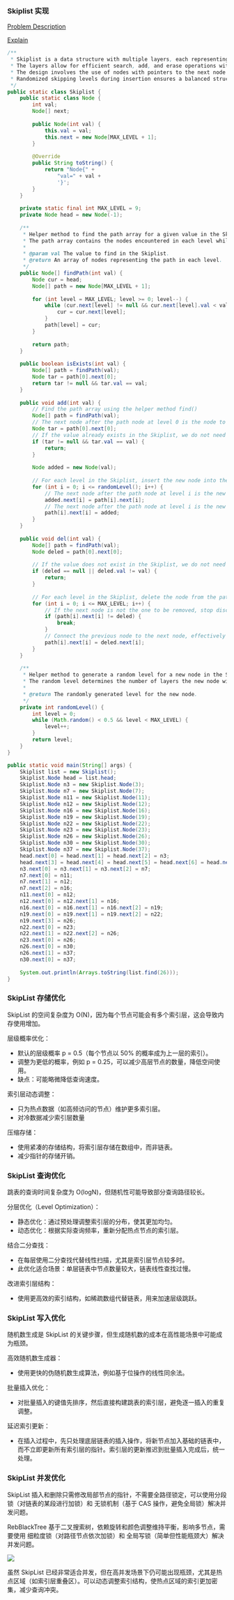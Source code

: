 ### Skiplist 实现

[Problem Description](https://leetcode.cn/problems/design-skiplist/description/)

[Explain](https://www.bilibili.com/video/BV1rv4y1H7o6/?p=191&spm_id_from=pageDriver&vd_source=2b0f5d4521fd544614edfc30d4ab38e1)

```java
/**
 * Skiplist is a data structure with multiple layers, each representing a different level of granularity.
 * The layers allow for efficient search, add, and erase operations with expected time complexity O(log(n)).
 * The design involves the use of nodes with pointers to the next node in the same layer and the next node in the layer below.
 * Randomized skipping levels during insertion ensures a balanced structure.
 */
public static class Skiplist {
    public static class Node {
        int val;
        Node[] next;
        
        public Node(int val) {
            this.val = val;
            this.next = new Node[MAX_LEVEL + 1];
        }
        
        @Override
        public String toString() {
            return "Node{" +
                "val=" + val +
                '}';
        }
    }
    
    private static final int MAX_LEVEL = 9;
    private Node head = new Node(-1);
    
    /**
     * Helper method to find the path array for a given value in the Skiplist.
     * The path array contains the nodes encountered in each level while searching for the value.
     *
     * @param val The value to find in the Skiplist.
     * @return An array of nodes representing the path in each level.
     */
    public Node[] findPath(int val) {
        Node cur = head;
        Node[] path = new Node[MAX_LEVEL + 1];
        
        for (int level = MAX_LEVEL; level >= 0; level--) {
            while (cur.next[level] != null && cur.next[level].val < val) {
                cur = cur.next[level];
            }
            path[level] = cur;
        }
        
        return path;
    }
    
    public boolean isExists(int val) {
        Node[] path = findPath(val);
        Node tar = path[0].next[0];
        return tar != null && tar.val == val;
    }
    
    public void add(int val) {
        // Find the path array using the helper method find()
        Node[] path = findPath(val);
        // The next node after the path node at level 0 is the node to be added.
        Node tar = path[0].next[0];
        // If the value already exists in the Skiplist, we do not need to add it.
        if (tar != null && tar.val == val) {
            return;
        }
        
        Node added = new Node(val);
        
        // For each level in the Skiplist, insert the new node into the path.
        for (int i = 0; i <= randomLevel(); i++) {
            // The next node after the path node at level i is the new node to be added.
            added.next[i] = path[i].next[i];
            // The next node after the path node at level i is the new node to be added.
            path[i].next[i] = added;
        }
    }
    
    public void del(int val) {
        Node[] path = findPath(val);
        Node deled = path[0].next[0];
        
        // If the value does not exist in the Skiplist, we do not need to delete it.
        if (deled == null || deled.val != val) {
            return;
        }
        
        // For each level in the Skiplist, delete the node from the path.
        for (int i = 0; i <= MAX_LEVEL; i++) {
            // If the next node is not the one to be removed, stop disconnecting
            if (path[i].next[i] != deled) {
                break;
            }
            // Connect the previous node to the next node, effectively removing the current node
            path[i].next[i] = deled.next[i];
        }
    }
    
    /**
     * Helper method to generate a random level for a new node in the Skiplist.
     * The random level determines the number of layers the new node will be connected to.
     *
     * @return The randomly generated level for the new node.
     */
    private int randomLevel() {
        int level = 0;
        while (Math.random() < 0.5 && level < MAX_LEVEL) {
            level++;
        }
        return level;
    }
}

public static void main(String[] args) {
    Skiplist list = new Skiplist();
    Skiplist.Node head = list.head;
    Skiplist.Node n3 = new Skiplist.Node(3);
    Skiplist.Node n7 = new Skiplist.Node(7);
    Skiplist.Node n11 = new Skiplist.Node(11);
    Skiplist.Node n12 = new Skiplist.Node(12);
    Skiplist.Node n16 = new Skiplist.Node(16);
    Skiplist.Node n19 = new Skiplist.Node(19);
    Skiplist.Node n22 = new Skiplist.Node(22);
    Skiplist.Node n23 = new Skiplist.Node(23);
    Skiplist.Node n26 = new Skiplist.Node(26);
    Skiplist.Node n30 = new Skiplist.Node(30);
    Skiplist.Node n37 = new Skiplist.Node(37);
    head.next[0] = head.next[1] = head.next[2] = n3;
    head.next[3] = head.next[4] = head.next[5] = head.next[6] = head.next[7] = n19;
    n3.next[0] = n3.next[1] = n3.next[2] = n7;
    n7.next[0] = n11;
    n7.next[1] = n12;
    n7.next[2] = n16;
    n11.next[0] = n12;
    n12.next[0] = n12.next[1] = n16;
    n16.next[0] = n16.next[1] = n16.next[2] = n19;
    n19.next[0] = n19.next[1] = n19.next[2] = n22;
    n19.next[3] = n26;
    n22.next[0] = n23;
    n22.next[1] = n22.next[2] = n26;
    n23.next[0] = n26;
    n26.next[0] = n30;
    n26.next[1] = n37;
    n30.next[0] = n37;
    
    System.out.println(Arrays.toString(list.find(26)));
}
```

### SkipList 存储优化

SkipList 的空间复杂度为 O(N)，因为每个节点可能会有多个索引层，这会导致内存使用增加。

层级概率优化：

- 默认的层级概率 p = 0.5（每个节点以 50% 的概率成为上一层的索引）。
- 调整为更低的概率，例如 p = 0.25，可以减少高层节点的数量，降低空间使用。
- 缺点：可能略微降低查询速度。

索引层动态调整：

- 只为热点数据（如高频访问的节点）维护更多索引层。
- 对冷数据减少索引层数量

压缩存储：

- 使用紧凑的存储结构，将索引层存储在数组中，而非链表。
- 减少指针的存储开销。

### SkipList 查询优化

跳表的查询时间复杂度为 O(logN)，但随机性可能导致部分查询路径较长。

分层优化（Level Optimization）：

- 静态优化：通过预处理调整索引层的分布，使其更加均匀。
- 动态优化：根据实际查询频率，重新分配热点节点的索引层。

结合二分查找：

- 在每层使用二分查找代替线性扫描，尤其是索引层节点较多时。
- 此优化适合场景：单层链表中节点数量较大，链表线性查找过慢。

改进索引层结构：

- 使用更高效的索引结构，如稀疏数组代替链表，用来加速层级跳跃。

### SkipList 写入优化

随机数生成是 SkipList 的关键步骤，但生成随机数的成本在高性能场景中可能成为瓶颈。

高效随机数生成器：

- 使用更快的伪随机数生成算法，例如基于位操作的线性同余法。

批量插入优化：

- 对批量插入的键值先排序，然后直接构建跳表的索引层，避免逐一插入的重复调整。

延迟索引更新：

- 在插入过程中，先只处理底层链表的插入操作，将新节点加入基础的链表中，而不立即更新所有索引层的指针。索引层的更新推迟到批量插入完成后，统一处理。

### SkipList 并发优化

SkipList 插入和删除只需修改局部节点的指针，不需要全路径锁定，可以使用分段锁（对链表的某段进行加锁）和 无锁机制（基于 CAS 操作，避免全局锁）解决并发问题。

RebBlackTree 基于二叉搜索树，依赖旋转和颜色调整维持平衡，影响多节点，需要使用 细粒度锁（对路径节点依次加锁）和 全局写锁（简单但性能瓶颈大）解决并发问题。

![](https://note-sun.oss-cn-shanghai.aliyuncs.com/image/202411211810569.png)

虽然 SkipList 已经非常适合并发，但在高并发场景下仍可能出现瓶颈，尤其是热点区域（如索引层重叠区）。可以动态调整索引结构，使热点区域的索引更加密集，减少查询冲突。

